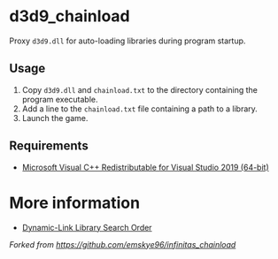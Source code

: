 # d3d9_chainload

Proxy `d3d9.dll` for auto-loading libraries during program startup.

## Usage

1. Copy `d3d9.dll` and `chainload.txt` to the directory containing the program executable.
2. Add a line to the `chainload.txt` file containing a path to a library.
3. Launch the game.

## Requirements

* [Microsoft Visual C++ Redistributable for Visual Studio 2019 (64-bit)](https://aka.ms/vs/16/release/vc_redist.x64.exe)

# More information

* [Dynamic-Link Library Search Order](https://docs.microsoft.com/en-us/windows/win32/dlls/dynamic-link-library-search-order)

*Forked from https://github.com/emskye96/infinitas_chainload*